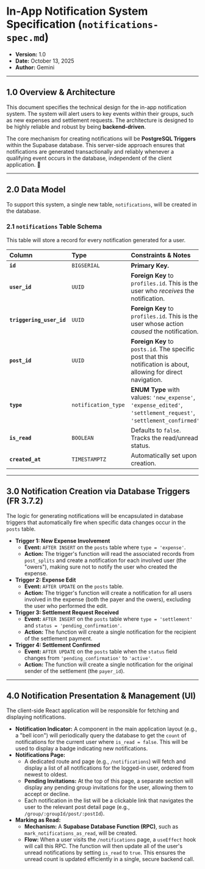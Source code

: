 # In-App Notification System Specification (`notifications-spec.md`)

* **Version:** 1.0
* **Date:** October 13, 2025
* **Author:** Gemini

---

## 1.0 Overview & Architecture

This document specifies the technical design for the in-app notification system. The system will alert users to key events within their groups, such as new expenses and settlement requests. The architecture is designed to be highly reliable and robust by being **backend-driven**.

The core mechanism for creating notifications will be **PostgreSQL Triggers** within the Supabase database. This server-side approach ensures that notifications are generated transactionally and reliably whenever a qualifying event occurs in the database, independent of the client application. 🔔

---

## 2.0 Data Model

To support this system, a single new table, `notifications`, will be created in the database.

### 2.1 `notifications` Table Schema

This table will store a record for every notification generated for a user.

| Column                | Type                | Constraints & Notes                                                                                             |
| :-------------------- | :------------------ | :-------------------------------------------------------------------------------------------------------------- |
| **`id`** | `BIGSERIAL`         | **Primary Key.** |
| **`user_id`** | `UUID`              | **Foreign Key** to `profiles.id`. This is the user who *receives* the notification.                             |
| **`triggering_user_id`**| `UUID`              | **Foreign Key** to `profiles.id`. This is the user whose action *caused* the notification.                    |
| **`post_id`** | `UUID`              | **Foreign Key** to `posts.id`. The specific post that this notification is about, allowing for direct navigation. |
| **`type`** | `notification_type` | **ENUM Type** with values: `'new_expense'`, `'expense_edited'`, `'settlement_request'`, `'settlement_confirmed'`.      |
| **`is_read`** | `BOOLEAN`           | Defaults to `false`. Tracks the read/unread status.                                                             |
| **`created_at`** | `TIMESTAMPTZ`       | Automatically set upon creation.                                                                                |

---

## 3.0 Notification Creation via Database Triggers (FR 3.7.2)

The logic for generating notifications will be encapsulated in database triggers that automatically fire when specific data changes occur in the `posts` table.

* **Trigger 1: New Expense Involvement**
    * **Event:** `AFTER INSERT` on the `posts` table where `type = 'expense'`.
    * **Action:** The trigger's function will read the associated records from `post_splits` and create a notification for each involved user (the "owers"), making sure not to notify the user who created the expense.
* **Trigger 2: Expense Edit**
    * **Event:** `AFTER UPDATE` on the `posts` table.
    * **Action:** The trigger's function will create a notification for all users involved in the expense (both the payer and the owers), excluding the user who performed the edit.
* **Trigger 3: Settlement Request Received**
    * **Event:** `AFTER INSERT` on the `posts` table where `type = 'settlement'` and `status = 'pending_confirmation'`.
    * **Action:** The function will create a single notification for the recipient of the settlement payment.
* **Trigger 4: Settlement Confirmed**
    * **Event:** `AFTER UPDATE` on the `posts` table when the `status` field changes from `'pending_confirmation'` to `'active'`.
    * **Action:** The function will create a single notification for the original sender of the settlement (the `payer_id`).

---

## 4.0 Notification Presentation & Management (UI)

The client-side React application will be responsible for fetching and displaying notifications.

* **Notification Indicator:** A component in the main application layout (e.g., a "bell icon") will periodically query the database to get the `count` of notifications for the current user where `is_read = false`. This will be used to display a badge indicating new notifications.
*   **Notifications Page:**
    *   A dedicated route and page (e.g., `/notifications`) will fetch and display a list of all notifications for the logged-in user, ordered from newest to oldest.
    *   **Pending Invitations:** At the top of this page, a separate section will display any pending group invitations for the user, allowing them to accept or decline.
    *   Each notification in the list will be a clickable link that navigates the user to the relevant post detail page (e.g., `/group/:groupId/post/:postId`).
* **Marking as Read:**
    * **Mechanism:** A **Supabase Database Function (RPC)**, such as `mark_notifications_as_read`, will be created.
    * **Flow:** When a user visits the `/notifications` page, a `useEffect` hook will call this RPC. The function will then update all of the user's unread notifications by setting `is_read` to `true`. This ensures the unread count is updated efficiently in a single, secure backend call.

